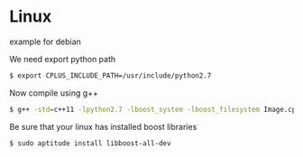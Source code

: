 # Linux 

example for debian

We need export python path

```sh
$ export CPLUS_INCLUDE_PATH=/usr/include/python2.7
```

Now compile using g++

```sh
$ g++ -std=c++11 -lpython2.7 -lboost_system -lboost_filesystem Image.cpp Image.h main.cpp -o run
```

Be sure that your linux has installed boost libraries
```sh
$ sudo aptitude install libboost-all-dev
```
